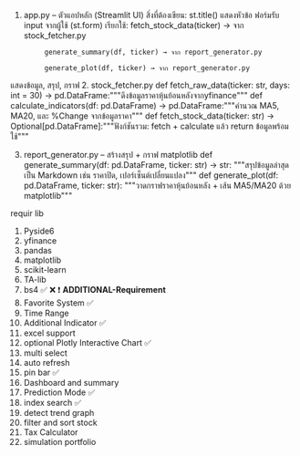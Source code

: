 1. app.py – ตัวแอปหลัก (Streamlit UI)
สิ่งที่ต้องเขียน:
    st.title() แสดงหัวข้อ
    ฟอร์มรับ input จากผู้ใช้ (st.form)
        เรียกใช้:
            fetch_stock_data(ticker) → จาก stock_fetcher.py

            generate_summary(df, ticker) → จาก report_generator.py

            generate_plot(df, ticker) → จาก report_generator.py

แสดงข้อมูล, สรุป, กราฟ
2. stock_fetcher.py
        def fetch_raw_data(ticker: str, days: int = 30) -> pd.DataFrame:"""ดึงข้อมูลราคาหุ้นย้อนหลังจากyfinance"""
        def calculate_indicators(df: pd.DataFrame) -> pd.DataFrame:"""คำนวณ MA5, MA20, และ %Change จากข้อมูลราคา"""
        def fetch_stock_data(ticker: str) -> Optional[pd.DataFrame]:"""ฟังก์ชันรวม: fetch + calculate แล้ว return ข้อมูลพร้อมใช้"""

3. report_generator.py – สร้างสรุป + กราฟ matplotlib
        def generate_summary(df: pd.DataFrame, ticker: str) -> str:
    """สรุปข้อมูลล่าสุดเป็น Markdown เช่น ราคาปิด, เปอร์เซ็นต์เปลี่ยนแปลง"""
        def generate_plot(df: pd.DataFrame, ticker: str):
    """วาดกราฟราคาหุ้นย้อนหลัง + เส้น MA5/MA20 ด้วย matplotlib"""

requir lib
1. Pyside6
2. yfinance
3. pandas
4. matplotlib
5. scikit-learn
6. TA-lib
7. bs4
✅ ❌ ❗️
**ADDITIONAL-Requirement**
1. Favorite System ✅
2. Time Range
3. Additional Indicator ✅
4. excel support
5. optional Plotly Interactive Chart ✅
6. multi select
7. auto refresh
8. pin bar ✅
9. Dashboard and summary
10. Prediction Mode ✅
11. index search ✅
12. detect trend graph
13. filter and sort stock
14. Tax Calculator
15. simulation portfolio